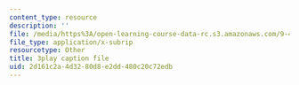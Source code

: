 ```yaml
---
content_type: resource
description: ''
file: /media/https%3A/open-learning-course-data-rc.s3.amazonaws.com/9-40-introduction-to-neural-computation-spring-2018/2d161c2a4d3280d8e2dd480c20c72edb_PnJEj6TokDA.srt
file_type: application/x-subrip
resourcetype: Other
title: 3play caption file
uid: 2d161c2a-4d32-80d8-e2dd-480c20c72edb
---
```

